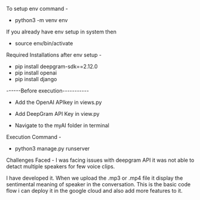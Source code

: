 To setup env command -
- python3 -m venv env

If you already have env setup in system then 
- source env/bin/activate
  
Required Installations after env setup - 
- pip install deepgram-sdk==2.12.0
- pip install openai
- pip install django

------Before execution----------- 
- Add the OpenAI APIkey in views.py
- Add DeepGram API Key in view.py

- Navigate to the myAI folder in terminal

Execution Command - 
- python3 manage.py runserver

Challenges Faced - I was facing issues with deepgram API it was not able to detact multiple speakers for few voice clips. 

I have developed it. When we upload the .mp3 or .mp4 file it display the sentimental meaning of speaker in the conversation.
This is the basic code flow i can deploy it in the google cloud and also add more features to it.
